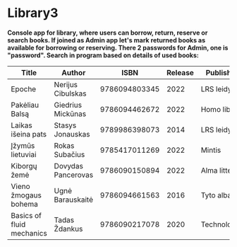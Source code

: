 # Library3
**Console app for library, where users can borrow, return, reserve or search books. If joined as Admin
 app let's mark returned books as available for borrowing or reserving.
 There 2 passwords for Admin, one is "password".
 Search in program based on details of used books:**


Title | Author | ISBN | Release | Publisher | Genre
------------- | ------------- | ------------- | ------------- | ------------- | -------------  
Epoche | Nerijus Cibulskas | 9786094803345 | 2022 | LRS leidykla | poetry
Pakėliau Balsą | Giedrius Mickūnas | 9786094462672 | 2022 | Homo liber | poetry
Laikas išeina pats | Stasys Jonauskas | 9789986398073 | 2014 | LRS leidykla | poetry
Įžymūs lietuviai | Rokas Subačius | 9785417011269 | 2022 | Mintis | biography
Kiborgų žemė | Dovydas Pancerovas | 9786090150894 | 2022 | Alma littera | war history
Vieno žmogaus bohema | Ugnė Barauskaitė | 9786094661563 | 2016 | Tyto alba | fiction
Basics of fluid mechanics | Tadas Ždankus | 9786090217078 | 2020 | Technologija | physics


